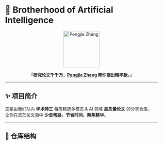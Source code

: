 # 🤖 Brotherhood of Artificial Intelligence

<p align="center">
  <a href="https://github.com/ZPJ-LEFT">
    <img src="https://github.com/ZPJ-LEFT.png?size=120" width="120" alt="Pengjie Zhang">
  </a>
</p>

<p align="center">
  <strong>「研究论文千千万，<a href="https://github.com/ZPJ-LEFT">Pengjie Zhang</a> 帮你筛出精华款。」</strong>
</p>

---

## ✨ 项目简介

这是由我们队内 **学术特工** 每周精选多模态 & AI 领域 **高质量论文** 的分享仓库。  
让你在茫茫论文海中 **少走弯路、节省时间、聚焦精华**。

---

## 📂 仓库结构



